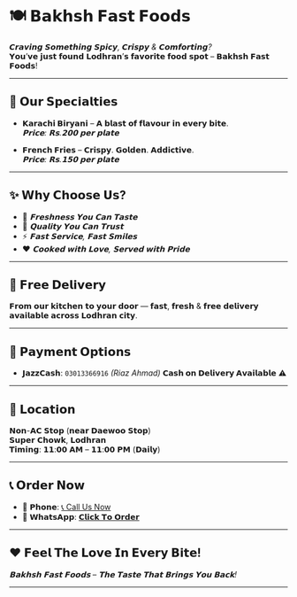 # 🍽️ 𝗕𝗮𝗸𝗵𝘀𝗵 𝗙𝗮𝘀𝘁 𝗙𝗼𝗼𝗱𝘀

*𝘾𝙧𝙖𝙫𝙞𝙣𝙜 𝙎𝙤𝙢𝙚𝙩𝙝𝙞𝙣𝙜 𝙎𝙥𝙞𝙘𝙮, 𝘾𝙧𝙞𝙨𝙥𝙮 & 𝘾𝙤𝙢𝙛𝙤𝙧𝙩𝙞𝙣𝙜?*  
𝗬𝗼𝘂’𝘃𝗲 𝗷𝘂𝘀𝘁 𝗳𝗼𝘂𝗻𝗱 𝗟𝗼𝗱𝗵𝗿𝗮𝗻’𝘀 𝗳𝗮𝘃𝗼𝗿𝗶𝘁𝗲 𝗳𝗼𝗼𝗱 𝘀𝗽𝗼𝘁 – 𝗕𝗮𝗸𝗵𝘀𝗵 𝗙𝗮𝘀𝘁 𝗙𝗼𝗼𝗱𝘀!

---

## 🌟 𝗢𝘂𝗿 𝗦𝗽𝗲𝗰𝗶𝗮𝗹𝘁𝗶𝗲𝘀

- **𝗞𝗮𝗿𝗮𝗰𝗵𝗶 𝗕𝗶𝗿𝘆𝗮𝗻𝗶** – 𝗔 𝗯𝗹𝗮𝘀𝘁 𝗼𝗳 𝗳𝗹𝗮𝘃𝗼𝘂𝗿 𝗶𝗻 𝗲𝘃𝗲𝗿𝘆 𝗯𝗶𝘁𝗲.  
  *𝗣𝗿𝗶𝗰𝗲: 𝗥𝘀.𝟮𝟬𝟬  𝗽𝗲𝗿 𝗽𝗹𝗮𝘁𝗲*

- **𝗙𝗿𝗲𝗻𝗰𝗵 𝗙𝗿𝗶𝗲𝘀** – 𝗖𝗿𝗶𝘀𝗽𝘆. 𝗚𝗼𝗹𝗱𝗲𝗻. 𝗔𝗱𝗱𝗶𝗰𝘁𝗶𝘃𝗲.  
  *𝗣𝗿𝗶𝗰𝗲: 𝗥𝘀.𝟭𝟱𝟬 𝗽𝗲𝗿 𝗽𝗹𝗮𝘁𝗲*

---

## ✨ 𝗪𝗵𝘆 𝗖𝗵𝗼𝗼𝘀𝗲 𝗨𝘀?

- 🥘 *𝗙𝗿𝗲𝘀𝗵𝗻𝗲𝘀𝘀 𝗬𝗼𝘂 𝗖𝗮𝗻 𝗧𝗮𝘀𝘁𝗲*
- 💯 *𝗤𝘂𝗮𝗹𝗶𝘁𝘆 𝗬𝗼𝘂 𝗖𝗮𝗻 𝗧𝗿𝘂𝘀𝘁*
- ⚡ *𝗙𝗮𝘀𝘁 𝗦𝗲𝗿𝘃𝗶𝗰𝗲, 𝗙𝗮𝘀𝘁 𝗦𝗺𝗶𝗹𝗲𝘀*
- ❤️ *𝗖𝗼𝗼𝗸𝗲𝗱 𝘄𝗶𝘁𝗵 𝗟𝗼𝘃𝗲, 𝗦𝗲𝗿𝘃𝗲𝗱 𝘄𝗶𝘁𝗵 𝗣𝗿𝗶𝗱𝗲*

---

## 🛵 𝗙𝗿𝗲𝗲 𝗗𝗲𝗹𝗶𝘃𝗲𝗿𝘆

𝗙𝗿𝗼𝗺 𝗼𝘂𝗿 𝗸𝗶𝘁𝗰𝗵𝗲𝗻 𝘁𝗼 𝘆𝗼𝘂𝗿 𝗱𝗼𝗼𝗿 — 𝗳𝗮𝘀𝘁, 𝗳𝗿𝗲𝘀𝗵 & 𝗳𝗿𝗲𝗲 𝗱𝗲𝗹𝗶𝘃𝗲𝗿𝘆 𝗮𝘃𝗮𝗶𝗹𝗮𝗯𝗹𝗲 𝗮𝗰𝗿𝗼𝘀𝘀 𝗟𝗼𝗱𝗵𝗿𝗮𝗻 𝗰𝗶𝘁𝘆.

---

## 💸 𝗣𝗮𝘆𝗺𝗲𝗻𝘁 𝗢𝗽𝘁𝗶𝗼𝗻𝘀

- **𝗝𝗮𝘇𝘇𝗖𝗮𝘀𝗵**: `03013366916` *(Riaz Ahmad)*
**𝗖𝗮𝘀𝗵 𝗼𝗻 𝗗𝗲𝗹𝗶𝘃𝗲𝗿𝘆 𝗔𝘃𝗮𝗶𝗹𝗮𝗯𝗹𝗲** ⚠️
---

## 📍 𝗟𝗼𝗰𝗮𝘁𝗶𝗼𝗻

𝗡𝗼𝗻-𝗔𝗖 𝗦𝘁𝗼𝗽 (𝗻𝗲𝗮𝗿 𝗗𝗮𝗲𝘄𝗼𝗼 𝗦𝘁𝗼𝗽)  
𝗦𝘂𝗽𝗲𝗿 𝗖𝗵𝗼𝘄𝗸, 𝗟𝗼𝗱𝗵𝗿𝗮𝗻  
**𝗧𝗶𝗺𝗶𝗻𝗴**: 𝟭𝟭:𝟬𝟬 𝗔𝗠 – 𝟭𝟭:𝟬𝟬 𝗣𝗠 (𝗗𝗮𝗶𝗹𝘆)

---

## 📞 𝗢𝗿𝗱𝗲𝗿 𝗡𝗼𝘄

- 📱 **𝗣𝗵𝗼𝗻𝗲**:  <a href="tel:03013366916">📞 Call Us Now</a>
- 💬 **𝗪𝗵𝗮𝘁𝘀𝗔𝗽𝗽**: [𝗖𝗹𝗶𝗰𝗸 𝗧𝗼 𝗢𝗿𝗱𝗲𝗿](https://wa.me/923013366916)

---


## ❤️ 𝗙𝗲𝗲𝗹 𝗧𝗵𝗲 𝗟𝗼𝘃𝗲 𝗜𝗻 𝗘𝘃𝗲𝗿𝘆 𝗕𝗶𝘁𝗲!

*𝗕𝗮𝗸𝗵𝘀𝗵 𝗙𝗮𝘀𝘁 𝗙𝗼𝗼𝗱𝘀 – 𝗧𝗵𝗲 𝗧𝗮𝘀𝘁𝗲 𝗧𝗵𝗮𝘁 𝗕𝗿𝗶𝗻𝗴𝘀 𝗬𝗼𝘂 𝗕𝗮𝗰𝗸!*

---
